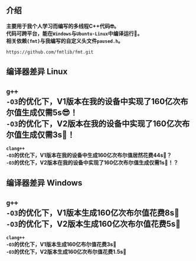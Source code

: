## 介绍
**主要用于我个人学习而编写的多线程C++代码🤓。**  
**代码可跨平台，能在`Windows`与`Ubuntu-Linux`中编译运行💪。**  
**相关依赖`{fmt}`与我编写的自定义头文件`paused.h`。**  
``` text
https://github.com/fmtlib/fmt.git
```
## 编译器差异 Linux
**`g++`**  
**`-O3`的优化下，V1版本在我的设备中实现了160亿次布尔值生成仅需5s😎！**  
**`-O3`的优化下，V2版本在我的设备中实现了160亿次布尔值生成仅需3s🤯！**  
---
**`clang++`**  
**`-O3`的优化下，V1版本在我的设备中生成160亿次布尔值居然花费44s🤔？**  
**`-O3`的优化下，V2版本在我的设备中实现了160亿次布尔值生成仅需1s🤯！？**  
## 编译器差异 Windows
**`g++`**  
**`-O3`的优化下，V1版本生成160亿次布尔值花费8s💪**  
**`-O3`的优化下，V2版本生成160亿次布尔值花费5s💪**  
---
**`clang++`**  
**`-O3`的优化下，V1版本生成160亿布尔值花费3s🤯**  
**`-O3`的优化下，V2版本生成160亿次布尔值花费1.5s🤯**  
